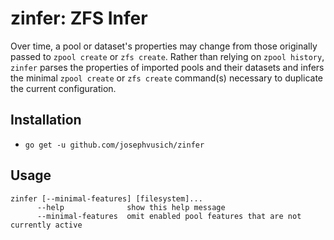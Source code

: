 # zinfer: ZFS Infer

Over time, a pool or dataset's properties may change from those originally passed to `zpool create` or `zfs create`. Rather than relying on `zpool history`, `zinfer` parses the properties of imported pools and their datasets and infers the minimal `zpool create` or `zfs create` command(s) necessary to duplicate the current configuration.

## Installation

* `go get -u github.com/josephvusich/zinfer`

## Usage
```
zinfer [--minimal-features] [filesystem]...
      --help              show this help message
      --minimal-features  omit enabled pool features that are not currently active
```

